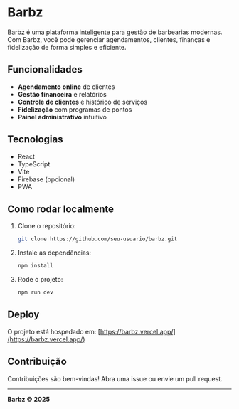 # Barbz

Barbz é uma plataforma inteligente para gestão de barbearias modernas. Com Barbz, você pode gerenciar agendamentos, clientes, finanças e fidelização de forma simples e eficiente.

## Funcionalidades

- **Agendamento online** de clientes
- **Gestão financeira** e relatórios
- **Controle de clientes** e histórico de serviços
- **Fidelização** com programas de pontos
- **Painel administrativo** intuitivo

## Tecnologias

- React
- TypeScript
- Vite
- Firebase (opcional)
- PWA

## Como rodar localmente

1. Clone o repositório:
   ```bash
   git clone https://github.com/seu-usuario/barbz.git
   ```
2. Instale as dependências:
   ```bash
   npm install
   ```
3. Rode o projeto:
   ```bash
   npm run dev
   ```

## Deploy

O projeto está hospedado em: [https://barbz.vercel.app/](https://barbz.vercel.app/)

## Contribuição

Contribuições são bem-vindas! Abra uma issue ou envie um pull request.

---

**Barbz © 2025**